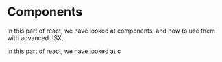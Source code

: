 # Components

In this part of react, we have looked at components, and how to use them with advanced JSX.

In this part of react, we have looked at c